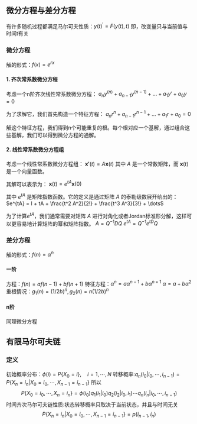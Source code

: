 ## 微分方程与差分方程

有许多随机过程都满足马尔可夫性质：$y(t)^\prime = F(y(t),t)$
即，改变量只与当前值与时间t有关

### 微分方程
解的形式：$f(x)=e^{r x}$

#### 1. 齐次常系数微分方程

考虑一个n阶齐次线性常系数微分方程：
$a_n y^{(n)} + a_{n-1} y^{(n-1)} + \dots + a_1 y' + a_0 y = 0$

为了求解它，我们首先构造一个特征方程：
$a_n r^n + a_{n-1} r^{n-1} + \dots + a_1 r + a_0 = 0$

解这个特征方程，我们得到n个可能重复的根。每个根对应一个基解，通过组合这些基解，我们可以得到微分方程的通解。

#### 2. 线性常系数微分方程组

考虑一个线性常系数微分方程组：
$\mathbf{x'}(t) = A \mathbf{x}(t)$
其中 $A$ 是一个常数矩阵，而 $\mathbf{x}(t)$ 是一个向量函数。

其解可以表示为：
$\mathbf{x}(t) = e^{tA} \mathbf{x}(0)$

其中 $e^{tA}$ 是矩阵指数函数。它的定义是通过矩阵 $A$ 的泰勒级数展开给出的：
$e^{tA} = I + tA + \frac{t^2 A^2}{2!} + \frac{t^3 A^3}{3!} + \dots$

为了计算$e^{tA}$，我们通常需要对矩阵 $A$ 进行对角化或者Jordan标准形分解，这样可以更容易地计算矩阵的幂和矩阵指数。
$A=Q^{-1}DQ$
$e^{tA}=Q^{-1}e^{tD}Q$


### 差分方程
解的形式：$f(n)=\alpha^n$

#### 一阶
方程：$f(n)=af(n-1)+bf(n+1)$
特征方程：$\alpha^n=a\alpha^{n-1}+b\alpha^{n+1}$
				$\alpha=a+b\alpha^2$
重根情况：$g_1(n)=(1/2b)^n,g_2(n)=n(1/2b)^n$

#### n阶
同理微分方程

## 有限马尔可夫链

### 定义
初始概率分布：$\phi(i)=P\{X_0 = i\}, \quad i=1,\cdots,N$
转移概率:$q_n(i_0|i_0,\cdots,i_{n-1})=P\{X_n = i_n | X_0=i_0,\cdots,X_{n-1}=i_{n-1}\}$
所以$$P\{X_0=i_0,\cdots,X_{n}=i_{n}\}=\phi(i_0)q_1(i_1|i_0)q_2(i_2|i_0,i_1)\cdots q_n(i_n|i_0,\cdots,i_{n-1})$$
时间齐次马尔可夫链性质:状态转移概率只取决于当前状态，并且与时间无关
$$P\{X_n=i_n|X_0=i_0,\cdots,X_{n-1}=i_{n-1}\}=p(i_{n-1},i_n)$$
